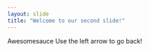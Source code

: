 ```yaml
---
layout: slide
title: "Welcome to our second slide!"
---
```

Awesomesauce
Use the left arrow to go back!
